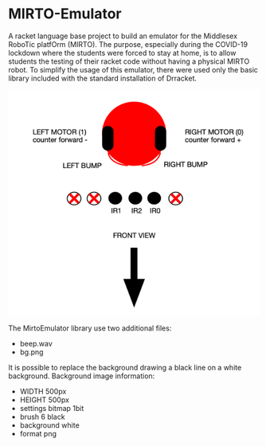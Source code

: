 # MIRTO-Emulator


 A racket language base project to build an emulator for the Middlesex RoboTic platfOrm (MIRTO).
 The purpose, especially during the COVID-19 lockdown where the students were forced to stay at home,
 is to allow students the testing of their racket code without having a physical MIRTO robot.
 To simplify the usage of this emulator, there were used only the basic library included with the
 standard installation of Drracket.

![MIRTO mapping](mapping.png)


The MirtoEmulator library use two additional files:
- beep.wav
- bg.png

It is possible to replace the background drawing a black line on a white background.
Background image information:

- WIDTH 500px
- HEIGHT 500px
- settings bitmap 1bit
- brush 6 black
- background white
- format png
